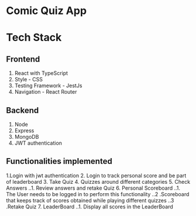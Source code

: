 # Comic Quiz App
# Tech Stack
## Frontend
1. React with TypeScript
2. Style - CSS
3. Testing Framework - JestJs
4. Navigation - React Router
## Backend
1. Node
2. Express
3. MongoDB
4. JWT authentication
## Functionalities implemented
1.Login with jwt authentication
2. Login to track personal score and be part of leaderboard
3. Take Quiz
4. Quizzes around different categories
5. Check Answers
..1. Review answers and retake Quiz
6. Personal Scoreboard
..1. The User needs to be logged in to perform this functionality
..2 .Scoreboard that keeps track of scores obtained while playing different quizzes
..3 .Retake Quiz
7. LeaderBoard
..1. Display all scores in the LeaderBoard


